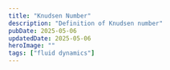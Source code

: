 ```yaml
---
title: "Knudsen Number"
description: "Definition of Knudsen number"
pubDate: 2025-05-06
updatedDate: 2025-05-06
heroImage: ""
tags: ["fluid dynamics"]
---
```

